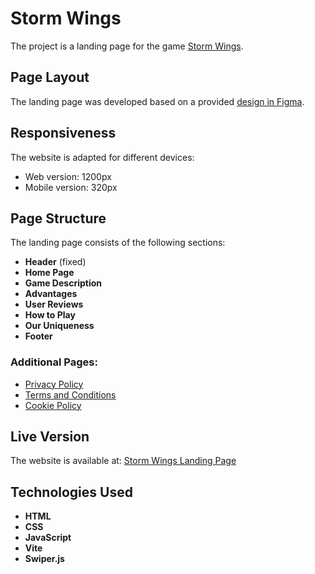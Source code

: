# Storm Wings

The project is a landing page for the game [Storm Wings](https://play.google.com/store/apps/details?id=com.halfbrick.stormwings&hl=en&gl=us).

## Page Layout
The landing page was developed based on a provided [design in Figma](https://www.figma.com/design/LKmqZQY07xKlqzz5nOjXzC/STP-7970-https%3A%2F%2Fjira.syneforge.com%2Fbrowse%2FSTP-7970?node-id=64-1213).

## Responsiveness
The website is adapted for different devices:
- Web version: 1200px
- Mobile version: 320px

## Page Structure
The landing page consists of the following sections:
- **Header** (fixed)
- **Home Page**
- **Game Description**
- **Advantages**
- **User Reviews**
- **How to Play**
- **Our Uniqueness**
- **Footer**

### Additional Pages:
- [Privacy Policy](#)
- [Terms and Conditions](#)
- [Cookie Policy](#)

## Live Version
The website is available at: [Storm Wings Landing Page](https://unn2007.github.io/stp-7970_own/index.html)

## Technologies Used
- **HTML**
- **CSS**
- **JavaScript**
- **Vite**
- **Swiper.js**